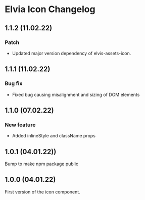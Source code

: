 # Elvia Icon Changelog

## 1.1.2 (11.02.22)

### Patch

- Updated major version dependency of elvis-assets-icon.

## 1.1.1 (11.02.22)

### Bug fix

- Fixed bug causing misalignment and sizing of DOM elements

## 1.1.0 (07.02.22)

### New feature

- Added inlineStyle and className props

## 1.0.1 (04.01.22))

Bump to make npm package public

## 1.0.0 (04.01.22)

First version of the icon component.
